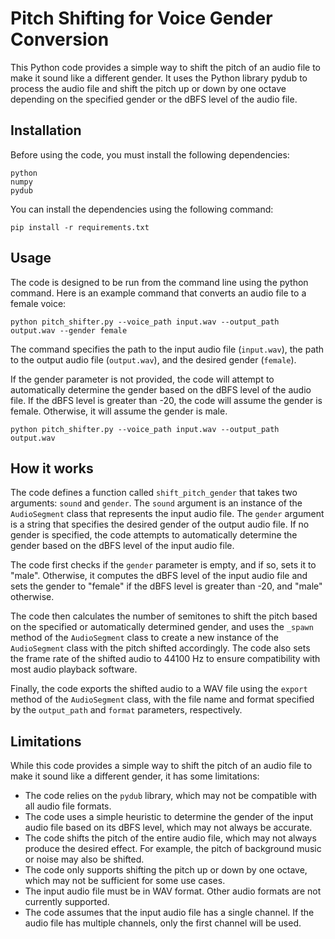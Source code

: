 # Pitch Shifting for Voice Gender Conversion
This Python code provides a simple way to shift the pitch of an audio file to make it sound like a different gender. It uses the Python library pydub to process the audio file and shift the pitch up or down by one octave depending on the specified gender or the dBFS level of the audio file.

## Installation
Before using the code, you must install the following dependencies:
```
python
numpy
pydub
```
You can install the dependencies using the following command:
```
pip install -r requirements.txt
```
## Usage
The code is designed to be run from the command line using the python command. Here is an example command that converts an audio file to a female voice:

```
python pitch_shifter.py --voice_path input.wav --output_path output.wav --gender female
```
The command specifies the path to the input audio file (`input.wav`), the path to the output audio file (`output.wav`), and the desired gender (`female`).

If the gender parameter is not provided, the code will attempt to automatically determine the gender based on the dBFS level of the audio file. If the dBFS level is greater than -20, the code will assume the gender is female. Otherwise, it will assume the gender is male.

```
python pitch_shifter.py --voice_path input.wav --output_path output.wav
```
## How it works
The code defines a function called `shift_pitch_gender` that takes two arguments: `sound` and `gender`. The `sound` argument is an instance of the `AudioSegment` class that represents the input audio file. The `gender` argument is a string that specifies the desired gender of the output audio file. If no gender is specified, the code attempts to automatically determine the gender based on the dBFS level of the input audio file.

The code first checks if the `gender` parameter is empty, and if so, sets it to "male". Otherwise, it computes the dBFS level of the input audio file and sets the gender to "female" if the dBFS level is greater than -20, and "male" otherwise.

The code then calculates the number of semitones to shift the pitch based on the specified or automatically determined gender, and uses the `_spawn` method of the `AudioSegment` class to create a new instance of the `AudioSegment` class with the pitch shifted accordingly. The code also sets the frame rate of the shifted audio to 44100 Hz to ensure compatibility with most audio playback software.

Finally, the code exports the shifted audio to a WAV file using the `export` method of the `AudioSegment` class, with the file name and format specified by the `output_path` and `format` parameters, respectively.


## Limitations
While this code provides a simple way to shift the pitch of an audio file to make it sound like a different gender, it has some limitations:

+ The code relies on the `pydub` library, which may not be compatible with all audio file formats.
+ The code uses a simple heuristic to determine the gender of the input audio file based on its dBFS level, which may not always be accurate.
+ The code shifts the pitch of the entire audio file, which may not always produce the desired effect. For example, the pitch of background music or noise may also be shifted.
+  The code only supports shifting the pitch up or down by one octave, which may not be sufficient for some use cases.
+ The input audio file must be in WAV format. Other audio formats are not currently supported.
+ The code assumes that the input audio file has a single channel. If the audio file has multiple channels, only the first channel will be used.
